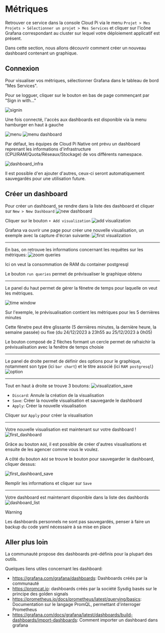 # Métriques

Retrouver ce service dans la console Cloud Pi via le menu `Projet > Mes Projets > Sélectionner un projet > Mes Services` et cliquer sur l'icône Grafana correspondant au cluster sur lequel votre déploiement applicatif est présent.

Dans cette section, nous allons découvrir comment créer un nouveau dashboard contenant un graphique.

## Connexion
Pour visualiser vos métriques, sélectionner Grafana dans le tableau de bord "Mes Services".

Pour se logguer, cliquer sur le bouton en bas de page commençant par "Sign in with..."

![signin](/img/guide/grafana-sign-in.png)

Une fois connecté, l'accès aux dashboards est disponible via la menu hamburger en haut à gauche

![menu](/img/guide/grafana_menu.png)
![menu dashboard](/img/guide/grafana_menu_dashboard.png)

Par défaut, les équipes de Cloud Pi Native ont prévu un dashboard reprenant les informations d'infrastructure (CPU/RAM/Quota/Réseaux/Stockage) de vos différents namespace.

![dashboard_infra](/img/guide/dashboard_infra.png)

Il est possible d'en ajouter d'autres, ceux-ci seront automatiquement sauvegardés pour une utilisation future.

## Créer un dashboard
Pour créer un dashboard, se rendre dans la liste des dashboard et cliquer sur `New > New Dashboard`
![new dashboard](/img/guide/grafana_new_dashboard.png)

Cliquer sur le bouton `+ Add visualization`
![add visualization](/img/guide/grafana_add_visualization.png)

Grafana va ouvrir une page pour créer une nouvelle visualisation, un exemple avec la capture d'écran suivante:
![first visualization](/img/guide/grafana_first_visualization.png)

---
En bas, on retrouve les informations concernant les requêtes sur les métriques:
![zoom queries](/img/guide/grafana_first_visualization_metrics.png)

Ici on veut la consommation de RAM du container postgresql

Le bouton `run queries` permet de prévisualiser le graphique obtenu

---
Le panel du haut permet de gérer la fênetre de temps pour laquelle on veut les métriques.

![time window](/img/guide/grafana_first_visualization_time_window.png)

Sur l'exemple, le prévisualisation contient les métriques pour les 5 dernières minutes

Cette fênetre peut être glissante (5 dernières minutes, la dernière heure, la semaine passée) ou fixe (du 24/12/2023 à 23h55 au 25/12/2023 à 0h05)

Le bouton composé de 2 flèches formant un cercle permet de rafraichir la prévisualisation avec la fenêtre de temps choisie

---
Le panel de droite permet de définir des options pour le graphique, notamment son type (ici `bar chart`) et le titre associé (ici `RAM postgresql`)
![option](/img/guide/grafana_first_visualization_option.png)

---
Tout en haut à droite se trouve 3 boutons:
![visualization_save](/img/guide/grafana_visualization_save.png)

- `Discard`: Annule la création de la visualisation
- `Save`: Créer la nouvelle visualisation et sauvegarde le dashboard
- `Apply`: Créer la nouvelle visualisation

Cliquer sur `Apply` pour créer la visualisation

---
Votre nouvelle visualisation est maintenant sur votre dashboard !
![first_dashboard](/img/guide/grafana_first_dashboard.png)

Grâce au bouton `Add`, il est possible de créer d'autres visualisations et ensuite de les agencer comme vous le voulez.

A côté du bouton `Add` se trouve le bouton pour sauvegarder le dashboard, cliquer dessus:

![first_dashboard_save](/img/guide/grafana_dashboard_save.png)

Remplir les informations et cliquer sur `Save`

---
Votre dashboard est maintenant disponible dans la liste des dashbords
![dashboard_list](/img/guide/grafana_list_dashboard_final.png)

>[!WARNING]
> Les dashboards personnels ne sont pas sauvegardés, penser à faire un backup du code yaml nécessaire à sa mise en place

## Aller plus loin
La communauté propose des dashboards pré-définis pour la plupart des outils.

Quelques liens utiles concernant les dashboard:
- <https://grafana.com/grafana/dashboards>: Dashboards créés par la communauté
- <https://promcat.io>: dashboards créés par la société Sysdig basés sur le principe des golden signals
- <https://prometheus.io/docs/prometheus/latest/querying/basics>: Documentation sur le langage PromQL, permettant d'interroger Prometheus
- <https://grafana.com/docs/grafana/latest/dashboards/build-dashboards/import-dashboards>: Comment importer un dashboard dans grafana
